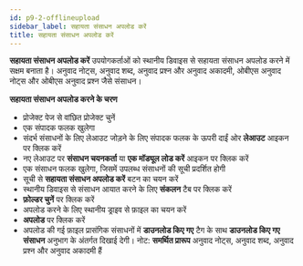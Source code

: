 ```yaml
---
id: p9-2-offlineupload
sidebar_label: सहायता संसाधन अपलोड करें
title: सहायता संसाधन अपलोड करें
---
```

**सहायता संसाधन अपलोड करें** उपयोगकर्ताओं को स्थानीय डिवाइस से सहायता संसाधन अपलोड करने में सक्षम बनाता है। अनुवाद नोट्स, अनुवाद शब्द, अनुवाद प्रश्न और अनुवाद अकादमी, ओबीएस अनुवाद नोट्स और ओबीएस अनुवाद प्रश्न जैसे संसाधन।

**सहायता संसाधन अपलोड करने के चरण**
- प्रोजेक्ट पेज से वांछित प्रोजेक्ट चुनें
- एक संपादक फलक खुलेगा
- संदर्भ संसाधनों के लिए लेआउट जोड़ने के लिए संपादक फलक के ऊपरी दाईं ओर **लेआउट** आइकन पर क्लिक करें
- नए लेआउट पर **संसाधन चयनकर्ता** या **एक मॉड्यूल लोड करें** आइकन पर क्लिक करें
- एक संसाधन फलक खुलेगा, जिसमें उपलब्ध संसाधनों की सूची प्रदर्शित होगी
- सूची से **सहायता संसाधन अपलोड करें** बटन का चयन करें
- स्थानीय डिवाइस से संसाधन आयात करने के लिए **संकलन** टैब पर क्लिक करें
- **फ़ोल्डर चुनें** पर क्लिक करें
- अपलोड करने के लिए स्थानीय ड्राइव से फ़ाइल का चयन करें
- **अपलोड** पर क्लिक करें
- अपलोड की गई फ़ाइल प्रासंगिक संसाधनों में **डाउनलोड किए गए** टैग के साथ **डाउनलोड किए गए संसाधन** अनुभाग के अंतर्गत दिखाई देगी।
नोट: **समर्थित प्रारूप** अनुवाद नोट्स, अनुवाद शब्द, अनुवाद प्रश्न और अनुवाद अकादमी हैं
